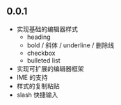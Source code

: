 ## 0.0.1

* 实现基础的编辑器样式
    * heading
    * bold / 斜体 / underline / 删除线
    * checkbox 
    * bulleted list
* 实现可扩展的编辑器框架
* IME 的支持
* 样式的复制粘贴
* slash 快捷输入

